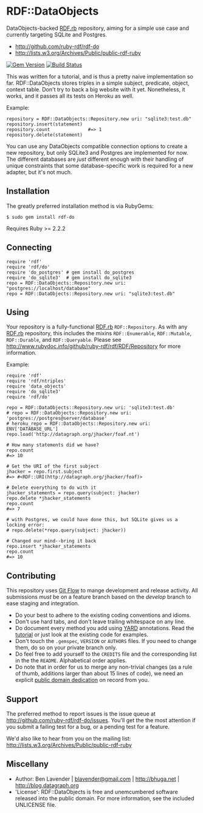 # RDF::DataObjects

DataObjects-backed [RDF.rb][] repository, aiming for a simple use case and
currently targeting SQLite and Postgres.

 * <http://github.com/ruby-rdf/rdf-do>
 * <http://lists.w3.org/Archives/Public/public-rdf-ruby>

[![Gem Version](https://badge.fury.io/rb/rdf-do.png)](http://badge.fury.io/rb/rdf-do)
[![Build Status](https://travis-ci.org/ruby-rdf/rdf-do.png?branch=master)](http://travis-ci.org/ruby-rdf/rdf-do)

This was written for a tutorial, and is thus a pretty naive implementation so far.
RDF::DataObjects stores triples in a simple subject, predicate, object, context
table.  Don't try to back a big website with it yet.  Nonetheless, it works,
and it passes all its tests on Heroku as well.

Example:

    repository = RDF::DataObjects::Repository.new uri: "sqlite3:test.db"
    repository.insert(statement)
    repository.count              #=> 1
    repository.delete(statement)

You can use any DataObjects compatible connection options to create a new
repository, but only SQLite3 and Postgres are implemented for now.  The
different databases are *just* different enough with their handling of unique
constraints that some database-specific work is required for a new adapter, but
it's not much.

## Installation

The greatly preferred installation method is via RubyGems:

    $ sudo gem install rdf-do

Requires Ruby >= 2.2.2

## Connecting
    require 'rdf'
    require 'rdf/do'
    require 'do_postgres' # gem install do_postgres
    require 'do_sqlite3'  # gem install do_sqlite3
    repo = RDF::DataObjects::Repository.new uri: "postgres://localhost/database"
    repo = RDF::DataObjects::Repository.new uri: "sqlite3:test.db"


## Using

Your repository is a fully-functional [RDF.rb][] `RDF::Repository`.  As with any
[RDF.rb][] repository, this includes the mixins `RDF::Enumerable`, `RDF::Mutable`,
`RDF::Durable`, and `RDF::Queryable`.  Please see <http://www.rubydoc.info/github/ruby-rdf/rdf/RDF/Repository> for
more information.

Example:

    require 'rdf'
    require 'rdf/ntriples'
    require 'data_objects'
    require 'do_sqlite3'
    require 'rdf/do'

    repo = RDF::DataObjects::Repository.new uri: 'sqlite3:test.db'
    # repo = RDF::DataObjects::Repository.new uri: 'postgres://postgres@server/database'
    # heroku_repo = RDF::DataObjects::Repository.new uri: ENV['DATABASE_URL']
    repo.load('http://datagraph.org/jhacker/foaf.nt')

    # How many statements did we have?
    repo.count
    #=> 10

    # Get the URI of the first subject
    jhacker = repo.first.subject
    #=> #<RDF::URI(http://datagraph.org/jhacker/foaf)>

    # Delete everything to do with it
    jhacker_statements = repo.query(subject: jhacker) 
    repo.delete *jhacker_statements
    repo.count
    #=> 7

    # with Postgres, we could have done this, but SQLite gives us a locking error:
    # repo.delete(*repo.query(subject: jhacker))

    # Changed our mind--bring it back
    repo.insert *jhacker_statements
    repo.count
    #=> 10

## Contributing
This repository uses [Git Flow](https://github.com/nvie/gitflow) to mange development and release activity. All submissions _must_ be on a feature branch based on the _develop_ branch to ease staging and integration.

* Do your best to adhere to the existing coding conventions and idioms.
* Don't use hard tabs, and don't leave trailing whitespace on any line.
* Do document every method you add using [YARD][] annotations. Read the
  [tutorial][YARD-GS] or just look at the existing code for examples.
* Don't touch the `.gemspec`, `VERSION` or `AUTHORS` files. If you need to
  change them, do so on your private branch only.
* Do feel free to add yourself to the `CREDITS` file and the corresponding
  list in the the `README`. Alphabetical order applies.
* Do note that in order for us to merge any non-trivial changes (as a rule
  of thumb, additions larger than about 15 lines of code), we need an
  explicit [public domain dedication][PDD] on record from you.

## Support

The preferred method to report issues is the issue queue at
<http://github.com/ruby-rdf/rdf-do/issues>.  You'll get the the most attention if
you submit a failing test for a bug, or a pending test for a feature. 

We'd also like to hear from you on the mailing list:
<http://lists.w3.org/Archives/Public/public-rdf-ruby>

## Miscellany

* Author: Ben Lavender | <blavender@gmail.com> | <http://bhuga.net> | <http://blog.datagraph.org>
* 'License':  RDF::DataObjects is free and unemcumbered software released into the public domain.  For more information, see the included UNLICENSE file.

[RDF.rb]:           http://rubygems.org/gems/rdf
[YARD]:             http://yardoc.org/
[YARD-GS]:          http://rubydoc.info/docs/yard/file/docs/GettingStarted.md
[PDD]:              http://lists.w3.org/Archives/Public/public-rdf-ruby/2010May/0013.html
